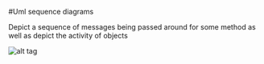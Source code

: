 #Uml sequence diagrams

Depict a sequence of messages being passed around for some method as well as depict the activity of objects

![alt tag](https://github.com/Cody-Nicholson96/Software_Development/tree/master/Object_Oriented_Software_Development/umlSequenceDiagram.png)
